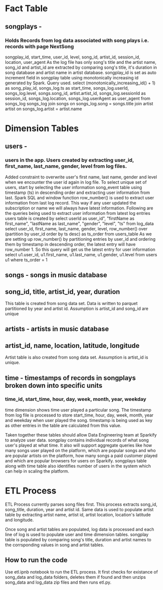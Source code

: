 # Fact Table
## songplays - 
### Holds Records from log data associated with song plays i.e. records with page NextSong
songplay_id, start_time, user_id, level, song_id, artist_id, session_id, location, user_agent
As the log file has only song's title and the artist name, song_id and artist_id are extracted 
by comparing song's title, it's duration in song database and artist name in artist database.
songplay_id is set as auto increment field in songplay table using monotonically increasing id generated by 
Spark.
Query used. 
select (monotonically_increasing_id() + 1) as song_play_id, songs_log.ts as start_time, songs_log.userId, songs_log.level, songs.song_id, artist.artist_id, songs_log.sessionId as session_id, songs_log.location, songs_log.userAgent as user_agent from songs_log songs_log join songs on songs_log.song = songs.title join artist artist on songs_log.artist = artist.name


# Dimension Tables
## users - 
### users in the app. Users created by extracting user_id, first_name, last_name, gender, level from log files.
Added constraint to overwrite user's first name, last name, gender and level when we encounter the user id again in log 
file. To select unique set of users, start by selecting the user information song_event table
using timestamp (ts) in descending order and extracting user information from last. Spark SQL and window function row_number() is
used to extract user information from last log record. This way if any user updated the subscription or name
we will always have latest information. 
Following are the queries being used to extract user information from latest log entries
users table is created by 
select userId as user_id", "firstName as first_name", "lastName as last_name", "gender", "level", "ts" from log_data
select user_id, first_name, last_name, gender, level, row_number() over (partition by user_id order by ts desc) as ts_order from users_table
As we are setting up row_number() by partitioning entries by user_id and ordering them by timestamp in descending order, the latest entry will
have row_number 1.
So this query will get us the latest entry for user information
select u1.user_id, u1.first_name, u1.last_name, u1.gender, u1.level from users u1 where ts_order = 1

## songs - songs in music database
## song_id, title, artist_id, year, duration
This table is created from song data set. Data is written to parquet partitioned by year and artist id. Assumption is artist_id and
song_id are unique
 
## artists - artists in music database
## artist_id, name, location, latitude, longitude
Artist table is also created from song data set. Assumption is artist_id is unique. 
## time - timestamps of records in songplays broken down into specific units
### time_id, start_time, hour, day, week, month, year, weekday
time dimension shows time user played a particular song. The timestamp from log file is processed to store
start_time, hour, day, week, month, year and weekday when user played the song. timestamp is being used as  key as 
other entries in the table are calculated from this value.

Taken together these tables should allow Data Engineering team at Sparkify to analyze user data. songplay contains 
individual records of what song user's played at what time. It also will support aggregate queries like 
how many songs user played on the platform, which are popular songs and who are popular artists on the 
platform, how many songs a paid customer played and which are popular browsers for users on Sparkify.  songplays table along
with time table also identifies number of users in the system which can help in scaling the platform.  

# ETL Process
ETL Process currently parses song files first. This process extracts song_id, song_title, duration, year and artist id. 
Same data is used to populate artist table by extracting artist name, artist id, artist location, location's latitude and longitude.

Once song and artist tables are populated, log data is processed and each line of log is used to populate user and time dimension tables.
songplay table is populated by comparing song's title, duration and artist names to the corrsponding values in song and artist tables. 


## How to run the code
Use etl.ipnb notebook to run the ETL process. It first checks for existance of song_data and log_data folders, deletes them if found and then unzips song_data and log_data zip files and then runs etl.py. 
